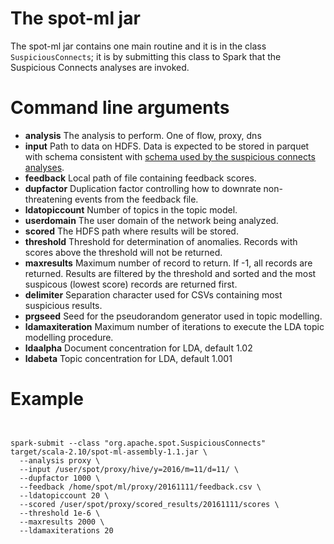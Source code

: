 # The spot-ml jar


The spot-ml jar contains one main routine and it is in the class `SuspiciousConnects`; 
it is by submitting this class to Spark that the Suspicious Connects analyses are invoked.



# Command line arguments


* **analysis**  The analysis to perform. One of  flow, proxy, dns
* **input** Path to data on HDFS. Data is expected to be stored in parquet with schema consistent with 
[schema used by the suspicious connects analyses](SUSPICIOUS_CONNECTS_SCHEMA.md).
* **feedback**  Local path of file containing feedback scores.
* **dupfactor** Duplication factor controlling how to downrate non-threatening events from the feedback file.
* **ldatopiccount** Number of topics in the topic model.
* **userdomain** The user domain of the network being analyzed.
* **scored** The HDFS path where results will be stored.
* **threshold** Threshold for determination of anomalies. Records with scores above the threshold will not be returned.
* **maxresults** Maximum number of record to return. If -1, all records are returned. Results are filtered by the threshold and sorted and the most suspicous (lowest score) records are returned first.
* **delimiter** Separation character used for CSVs containing most suspicious results.
* **prgseed** Seed for the pseudorandom generator used in topic modelling.
* **ldamaxiteration** Maximum number of iterations to execute the LDA topic modelling procedure.
* **ldaalpha** Document concentration for LDA, default 1.02
* **ldabeta** Topic concentration for LDA, default 1.001

# Example


<pre><code>

spark-submit --class "org.apache.spot.SuspiciousConnects"  target/scala-2.10/spot-ml-assembly-1.1.jar \
  --analysis proxy \
  --input /user/spot/proxy/hive/y=2016/m=11/d=11/ \
  --dupfactor 1000 \
  --feedback /home/spot/ml/proxy/20161111/feedback.csv \
  --ldatopiccount 20 \
  --scored /user/spot/proxy/scored_results/20161111/scores \
  --threshold 1e-6 \
  --maxresults 2000 \
  --ldamaxiterations 20 

</code></pre>

